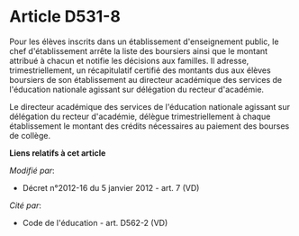 # Article D531-8

Pour les élèves inscrits dans un établissement d'enseignement public, le chef d'établissement arrête la liste des boursiers
ainsi que le montant attribué à chacun et notifie les décisions aux familles. Il adresse, trimestriellement, un récapitulatif
certifié des montants dus aux élèves boursiers de son établissement au directeur académique des services de l'éducation
nationale agissant sur délégation du recteur d'académie. 

Le directeur académique des services de l'éducation nationale agissant sur délégation du recteur d'académie, délègue
trimestriellement à chaque établissement le montant des crédits nécessaires au paiement des bourses de collège.

**Liens relatifs à cet article**

_Modifié par_:

  - Décret n°2012-16 du 5 janvier 2012 - art. 7 (VD)

_Cité par_:

  - Code de l'éducation - art. D562-2 (VD)
